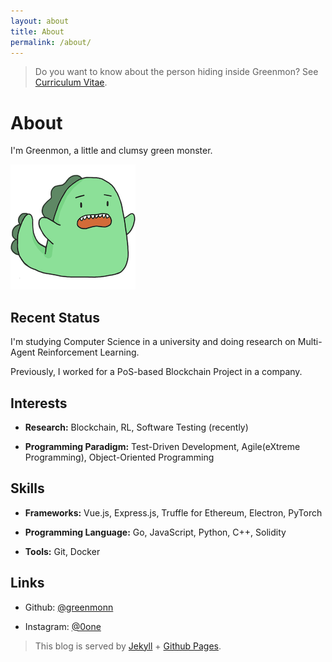 ```yaml
---
layout: about
title: About
permalink: /about/
---
```


> Do you want to know about the person hiding inside Greenmon?
> See [Curriculum Vitae](/assets/Curriculum_Vitae_190912.pdf).

# About

I'm Greenmon, a little and clumsy green monster. 

![greenmon](/assets/images/Greenmon-1.png)

## Recent Status

I'm studying Computer Science in a university and doing research on Multi-Agent Reinforcement Learning.

Previously, I worked for a PoS-based Blockchain Project in a company.

## Interests

- **Research:** Blockchain, RL, Software Testing (recently)

- **Programming Paradigm:** Test-Driven Development, Agile(eXtreme Programming), Object-Oriented Programming


## Skills
- **Frameworks:** Vue.js, Express.js, Truffle for Ethereum, Electron, PyTorch

- **Programming Language:** Go, JavaScript, Python, C++, Solidity

- **Tools:** Git, Docker

## Links

- Github: [@greenmonn](http://github.com/greenmonn) 

- Instagram: [@0one](https://www.instagram.com/___0one/)



> This blog is served by [Jekyll](https://jekyllrb.com/) + [Github Pages](https://pages.github.com/).
